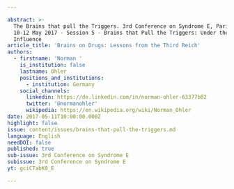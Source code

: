 ```yaml
---

abstract: >-
  The Brains that pull the Triggers. 3rd Conference on Syndrome E, Paris IAS,
  10-12 May 2017 - Session 5 - Brains that Pull the Triggers: Under the
  Influence
article_title: 'Brains on Drugs: Lessons from the Third Reich'
authors:
  - firstname: 'Norman '
    is_institution: false
    lastname: Ohler
    positions_and_institutions:
      - institution: Germany
    social_channels:
      linkedin: https://de.linkedin.com/in/norman-ohler-63377b82
      twitter: '@normanohler'
      wikipedia: https://en.wikipedia.org/wiki/Norman_Ohler
date: 2017-05-11T10:00:00.000Z
highlight: false
issue: content/issues/brains-that-pull-the-triggers.md
language: English
needDOI: false
published: true
sub-issue: 3rd Conference on Syndrome E
subissue: 3rd Conference on Syndrome E
yt: gciCTabK0_E

---
```



<Youtube yt="gciCTabK0_E" caption="Brains on Drugs: Lessons from the Third Reich"></Youtube>